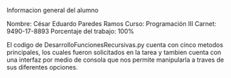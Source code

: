 Informacion general del alumno

Nombre: César Eduardo Paredes Ramos Curso: Programación III Carnet: 9490-17-8893 Porcentaje del trabajo: 100%

El codigo de DesarrolloFuncionesRecursivas.py cuenta con cinco metodos principales, los cuales fueron solicitados en la tarea y tambien cuenta con una interfaz por medio de consola que nos permite manipularla a traves de sus diferentes opciones. 
    
